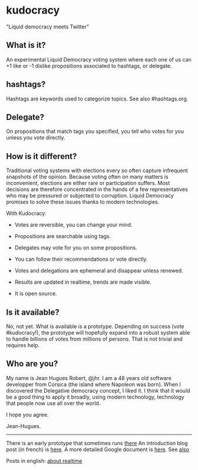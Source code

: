 kudocracy
=========

"Liquid democracy meets Twitter"

What is it?
-----------
An experimental Liquid Democracy voting system where each one of us can +1 like or -1 dislike propositions associated to hashtags, or delegate.


hashtags?
---------
Hashtags are keywords used to categorize topics. See also #hashtags.org.


Delegate?
---------
On propositions that match tags you specified, you tell who votes for you unless you vote directly.


How is it different?
-----------

Traditional voting systems with elections every so often capture infrequent snapshots of the opinion. Because voting often on many matters is inconvenient, elections are either rare or participation suffers. Most decisions are therefore concentrated in the hands of a few representatives who may be pressured or subjected to corruption. Liquid Democracy promises to solve these issues thanks to modern technologies.

With Kudocracy:

* Votes are reversible, you can change your mind.

* Propositions are searchable using tags.

* Delegates may vote for you on some propositions.

* You can follow their recommendations or vote directly.

* Votes and delegations are ephemeral and disappear unless renewed.

* Results are updated in realtime, trends are made visible.

* It is open source.


Is it available?
--------
No, not yet. What is available is a prototype. Depending on success (vote #kudocracy!), the prototype will hopefully expand into a robust system able to handle billions of votes from millions of persons. That is not trivial and requires help.


Who are you?
--------
My name is Jean Hugues Robert, @jhr. I am a 48 years old software developper from Corsica (the island where Napoleon was born). When I discovered the Delegative democracy concept, I liked it. I think that it would be a good thing to apply it broadly, using modern technology, technology that people now use all over the world.

I hope you agree. 

Jean-Hugues.

-----

There is an early prototype that sometimes runs [there](http://virteal.com/vote)
An introduction blog post (in french) is [here](http://virteal.tumblr.com/post/81729964730). A more detailed Google document is [here](https://docs.google.com/document/d/18DAlLESgGSp4RYVu78IjzGqJEjnKOty4uOfWPHTSNFw/edit?usp=sharing). See [also](http://virteal.tumblr.com/post/85621056174)

Posts in english: [about realtime](http://virteal.tumblr.com/post/86071662644)



